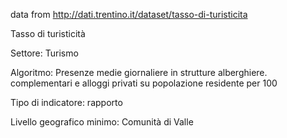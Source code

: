 data from
http://dati.trentino.it/dataset/tasso-di-turisticita

Tasso di turisticità

Settore: Turismo

Algoritmo: Presenze medie giornaliere in strutture alberghiere. complementari e alloggi privati su popolazione residente per 100

Tipo di indicatore: rapporto

Livello geografico minimo: Comunità di Valle

